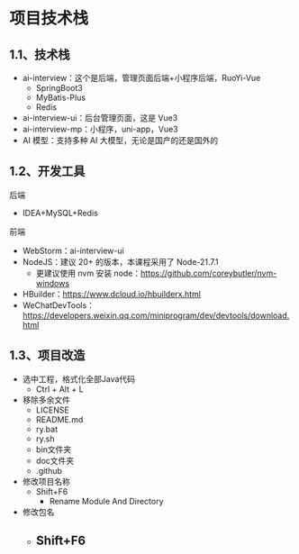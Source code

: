 # 项目技术栈
## 1.1、技术栈
- ai-interview：这个是后端，管理页面后端+小程序后端，RuoYi-Vue
    - SpringBoot3
    - MyBatis-Plus
    - Redis
- ai-interview-ui：后台管理页面，这是 Vue3
- ai-interview-mp：小程序，uni-app，Vue3
- AI 模型：支持多种 AI  大模型，无论是国产的还是国外的

## 1.2、开发工具
后端
- IDEA+MySQL+Redis

前端
- WebStorm：ai-interview-ui
- NodeJS：建议 20+ 的版本，本课程采用了 Node-21.7.1
  - 更建议使用 nvm 安装 node：https://github.com/coreybutler/nvm-windows
- HBuilder：https://www.dcloud.io/hbuilderx.html
- WeChatDevTools：https://developers.weixin.qq.com/miniprogram/dev/devtools/download.html


## 1.3、项目改造
- 选中工程，格式化全部Java代码
  - Ctrl + Alt + L
- 移除多余文件
  - LICENSE
  - README.md
  - ry.bat
  - ry.sh
  - bin文件夹
  - doc文件夹
  - .github
- 修改项目名称
  - Shift+F6
    - Rename Module And Directory
- 修改包名
  - Shift+F6
    - 
